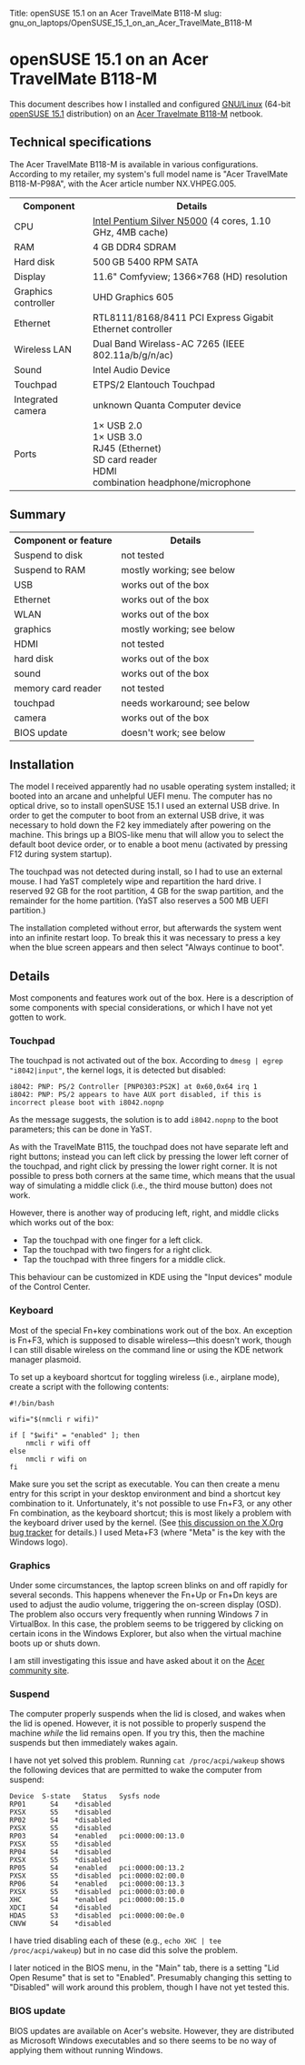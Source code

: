 Title: openSUSE 15.1 on an Acer TravelMate B118-M
slug: gnu_on_laptops/OpenSUSE_15_1_on_an_Acer_TravelMate_B118-M

# openSUSE 15.1 on an Acer TravelMate B118-M

This document describes how I installed and configured
[GNU/Linux](https://www.gnu.org/gnu/linux-and-gnu.html) (64-bit
[openSUSE 15.1](http://www.opensuse.org/) distribution) on an
[Acer Travelmate B118-M](https://www.acer.com/ac/de/DE/content/professional-model/NX.VHPEG.005)
netbook.

Technical specifications
------------------------

The Acer TravelMate B118-M is available in various configurations.
According to my retailer, my system's full model name is "Acer
TravelMate B118-M-P98A", with the Acer article number NX.VHPEG.005.

<table>
<tr><th>Component</th><th>Details</th></tr>
<tr><td>CPU                              </td><td><a href="https://ark.intel.com/content/www/us/en/ark/products/128990/intel-pentium-silver-n5000-processor-4m-cache-up-to-2-70-ghz.html">Intel Pentium Silver N5000</a> (4 cores, 1.10 GHz, 4MB cache)</td></tr>
<tr><td>RAM                              </td><td>4 GB DDR4 SDRAM</td></tr>
<tr><td>Hard disk                        </td><td>500 GB 5400 RPM SATA</td></tr>
<tr><td>Display                          </td><td>11.6" Comfyview; 1366×768 (HD) resolution</td></tr>
<tr><td>Graphics controller              </td><td>UHD Graphics 605</td></tr>
<tr><td>Ethernet                         </td><td>RTL8111/8168/8411 PCI Express Gigabit Ethernet controller</td></tr>
<tr><td>Wireless LAN                     </td><td>Dual Band Wirelass-AC 7265 (IEEE 802.11a/b/g/n/ac)</td></tr>
<tr><td>Sound                            </td><td>Intel Audio Device</td></tr>
<tr><td>Touchpad                         </td><td>ETPS/2 Elantouch Touchpad</td></tr>
<tr><td>Integrated camera                </td><td>unknown Quanta Computer device</td></tr>
<tr><td>Ports                            </td><td>1× USB 2.0<br>1× USB 3.0<br>RJ45 (Ethernet)<br>SD card reader<br>HDMI<br>combination headphone/microphone</td></tr>
</table>

Summary
-------

<table>
<tr><th>Component or feature</th><th>Details</th></tr>
<tr><td>Suspend to disk     </td><td>not tested</td></tr>
<tr><td>Suspend to RAM      </td><td>mostly working; see below</td></tr>
<tr><td>USB                 </td><td>works out of the box</td></tr>
<tr><td>Ethernet            </td><td>works out of the box</td></tr>
<tr><td>WLAN                </td><td>works out of the box</td></tr>
<tr><td>graphics            </td><td>mostly working; see below</td></tr>
<tr><td>HDMI                </td><td>not tested</td></tr>
<tr><td>hard disk           </td><td>works out of the box</td></tr>
<tr><td>sound               </td><td>works out of the box</td></tr>
<tr><td>memory card reader  </td><td>not tested</td></tr>
<tr><td>touchpad            </td><td>needs workaround; see below</td></tr>
<tr><td>camera              </td><td>works out of the box</td></tr>
<tr><td>BIOS update         </td><td>doesn't work; see below</td></tr>
</table>

Installation
------------

The model I received apparently had no usable operating system
installed; it booted into an arcane and unhelpful UEFI menu.  The
computer has no optical drive, so to install openSUSE 15.1 I used an
external USB drive.  In order to get the computer to boot from an
external USB drive, it was necessary to hold down the F2 key
immediately after powering on the machine.  This brings up a BIOS-like
menu that will allow you to select the default boot device order, or
to enable a boot menu (activated by pressing F12 during system
startup).

The touchpad was not detected during install, so I had to use an
external mouse.  I had YaST completely wipe and repartition the hard
drive.  I reserved 92 GB for the root partition, 4 GB for the swap
partition, and the remainder for the home partition.  (YaST also
reserves a 500 MB UEFI partition.)

The installation completed without error, but afterwards the system
went into an infinite restart loop.  To break this it was necessary to
press a key when the blue screen appears and then select "Always
continue to boot".


Details
-------

Most components and features work out of the box. Here is a description
of some components with special considerations, or which I have not yet
gotten to work.

### Touchpad

The touchpad is not activated out of the box.  According to `dmesg |
egrep "i8042|input"`, the kernel logs, it is detected but disabled:

	i8042: PNP: PS/2 Controller [PNP0303:PS2K] at 0x60,0x64 irq 1
	i8042: PNP: PS/2 appears to have AUX port disabled, if this is incorrect please boot with i8042.nopnp

As the message suggests, the solution is to add `i8042.nopnp` to the
boot parameters; this can be done in YaST.

As with the TravelMate B115, the touchpad does not have separate left
and right buttons; instead you can left click by pressing the lower
left corner of the touchpad, and right click by pressing the lower
right corner. It is not possible to press both corners at the same
time, which means that the usual way of simulating a middle click
(i.e., the third mouse button) does not work.

However, there is another way of producing left, right, and middle
clicks which works out of the box:

-   Tap the touchpad with one finger for a left click.
-   Tap the touchpad with two fingers for a right click.
-   Tap the touchpad with three fingers for a middle click.

This behaviour can be customized in KDE using the "Input devices" module
of the Control Center.

### Keyboard

Most of the special Fn+key combinations work out of the box.  An
exception is Fn+F3, which is supposed to disable wireless—this doesn't
work, though I can still disable wireless on the command line or using
the KDE network manager plasmoid.

To set up a keyboard shortcut for toggling wireless (i.e., airplane
mode), create a script with the following contents:

    #!/bin/bash

    wifi="$(nmcli r wifi)"

    if [ "$wifi" = "enabled" ]; then
        nmcli r wifi off
    else
        nmcli r wifi on
    fi

Make sure you set the script as executable. You can then create a menu
entry for this script in your desktop environment and bind a shortcut
key combination to it. Unfortunately, it's not possible to use Fn+F3, or
any other Fn combination, as the keyboard shortcut; this is most likely
a problem with the keyboard driver used by the kernel. (See [this
discussion on the X.Org bug
tracker](https://bugs.freedesktop.org/show_bug.cgi?id=22185) for
details.) I used Meta+F3 (where "Meta" is the key with the Windows
logo).

### Graphics

Under some circumstances, the laptop screen blinks on and off rapidly
for several seconds.  This happens whenever the Fn+Up or Fn+Dn keys
are used to adjust the audio volume, triggering the on-screen display
(OSD).  The problem also occurs very frequently when running Windows 7
in VirtualBox.  In this case, the problem seems to be triggered by
clicking on certain icons in the Windows Explorer, but also when the
virtual machine boots up or shuts down.

I am still investigating this issue and have asked about it on
the
[Acer community site](https://community.acer.com/en/discussion/580925/screen-blinks-on-and-off-when-osd-appears-and-in-virtualbox-travelmate-b118#latest).

### Suspend

The computer properly suspends when the lid is closed, and wakes when
the lid is opened.  However, it is not possible to properly suspend
the machine _while_ the lid remains open.  If you try this, then the
machine suspends but then immediately wakes again.

I have not yet solved this problem.  Running `cat /proc/acpi/wakeup`
shows the following devices that are permitted to wake the computer
from suspend:

	Device  S-state   Status   Sysfs node
	RP01      S4    *disabled
	PXSX      S5    *disabled
	RP02      S4    *disabled
	PXSX      S5    *disabled
	RP03      S4    *enabled   pci:0000:00:13.0
	PXSX      S5    *disabled
	RP04      S4    *disabled
	PXSX      S5    *disabled
	RP05      S4    *enabled   pci:0000:00:13.2
	PXSX      S5    *disabled  pci:0000:02:00.0
	RP06      S4    *enabled   pci:0000:00:13.3
	PXSX      S5    *disabled  pci:0000:03:00.0
	XHC       S4    *enabled   pci:0000:00:15.0
	XDCI      S4    *disabled
	HDAS      S3    *disabled  pci:0000:00:0e.0
	CNVW      S4    *disabled

I have tried disabling each of these (e.g., `echo XHC | tee
/proc/acpi/wakeup`) but in no case did this solve the problem.

I later noticed in the BIOS menu, in the "Main" tab, there is a
setting "Lid Open Resume" that is set to "Enabled".  Presumably
changing this setting to "Disabled" will work around this problem,
though I have not yet tested this.

### BIOS update

BIOS updates are available on Acer's website.  However, they are
distributed as Microsoft Windows executables and so there seems to be
no way of applying them without running Windows.
